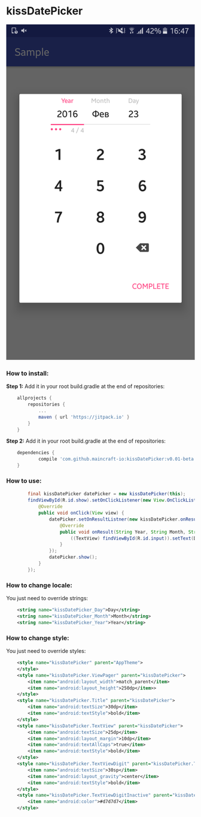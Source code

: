 # kissDatePicker
![Preview](/sample.png)


### How to install:
**Step 1:** Add it in your root build.gradle at the end of repositories:
```gradle
	allprojects {
		repositories {
			...
			maven { url 'https://jitpack.io' }
		}
	}
```
**Step 2:** Add it in your root build.gradle at the end of repositories:
```gradle
	dependencies {
	        compile 'com.github.maincraft-io:kissDatePicker:v0.01-beta'
	}
```

### How to use:
```java
        final kissDatePicker datePicker = new kissDatePicker(this);
        findViewById(R.id.show).setOnClickListener(new View.OnClickListener() {
            @Override
            public void onClick(View view) {
                datePicker.setOnResultListner(new kissDatePicker.onResultListner() {
                    @Override
                    public void onResult(String Year, String Month, String Day) {
                        ((TextView) findViewById(R.id.input)).setText(Day + "." + Month + "." + Year);
                    }
                });
                datePicker.show();
            }
        });
```

### How to change locale:
You just need to override strings:
```xml
    <string name="kissDatePicker_Day">Day</string>
    <string name="kissDatePicker_Month">Month</string>
    <string name="kissDatePicker_Year">Year</string>
```

### How to change style:
You just need to override styles:
```xml
    <style name="kissDatePicker" parent="AppTheme">
    </style>
    <style name="kissDatePicker.ViewPager" parent="kissDatePicker">
        <item name="android:layout_width">match_parent</item>
        <item name="android:layout_height">250dp</item>>
    </style>
    <style name="kissDatePicker.Title" parent="kissDatePicker">
        <item name="android:textSize">30dp</item>
        <item name="android:textStyle">bold</item>
    </style>
    <style name="kissDatePicker.TextView" parent="kissDatePicker">
        <item name="android:textSize">25dp</item>
        <item name="android:layout_margin">10dp</item>
        <item name="android:textAllCaps">true</item>
        <item name="android:textStyle">bold</item>
    </style>
    <style name="kissDatePicker.TextViewDigit" parent="kissDatePicker.TextView">
        <item name="android:textSize">30sp</item>
        <item name="android:layout_gravity">center</item>
        <item name="android:textStyle">bold</item>
    </style>
    <style name="kissDatePicker.TextViewDigitInactive" parent="kissDatePicker.TextViewDigit">
        <item name="android:color">#d7d7d7</item>
    </style>
```
    
